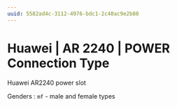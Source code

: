 ```yaml
---
uuid: 5582ad4c-3112-4976-bdc1-2c40ac9e2b80
---
```

# Huawei | AR 2240 | POWER Connection Type

Huawei AR2240 power slot

Genders
: `mf` - male and female types
